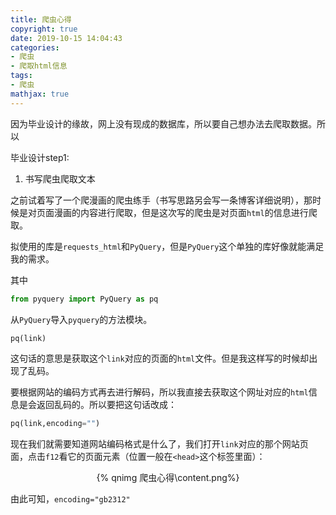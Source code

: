 ```yaml
---
title: 爬虫心得
copyright: true
date: 2019-10-15 14:04:43
categories:
- 爬虫
- 爬取html信息
tags:
- 爬虫
mathjax: true
---
```


因为毕业设计的缘故，网上没有现成的数据库，所以要自己想办法去爬取数据。所以

毕业设计step1:

1. 书写爬虫爬取文本

之前试着写了一个爬漫画的爬虫练手（书写思路另会写一条博客详细说明），那时候是对页面漫画的内容进行爬取，但是这次写的爬虫是对页面`html`的信息进行爬取。

<!--more-->

拟使用的库是`requests_html`和`PyQuery`，但是`PyQuery`这个单独的库好像就能满足我的需求。

其中

```python
from pyquery import PyQuery as pq
```

从`PyQuery`导入`pyquery`的方法模块。

```python
pq(link)
```

这句话的意思是获取这个`link`对应的页面的`html`文件。但是我这样写的时候却出现了乱码。

要根据网站的编码方式再去进行解码，所以我直接去获取这个网址对应的`html`信息是会返回乱码的。所以要把这句话改成：

```python
pq(link,encoding="")
```

现在我们就需要知道网站编码格式是什么了，我们打开`link`对应的那个网站页面，点击`f12`看它的页面元素（位置一般在`<head>`这个标签里面）：

<center>{% qnimg 爬虫心得\content.png%}</center>

由此可知，`encoding="gb2312"`

